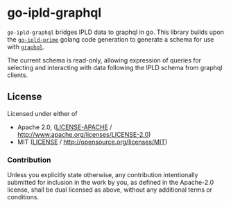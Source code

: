 go-ipld-graphql
===============

`go-ipld-graphql` bridges IPLD data to graphql in go. This library builds upon the [`go-ipld-prime`](https://github.com/ipld/go-ipld-prime)
golang code generation to generate a schema for use with [`graphql`](github.com/graphql-go/graphql).

The current schema is read-only, allowing expression of queries for selecting and interacting with data following the IPLD schema
from graphql clients.


## License

Licensed under either of

 * Apache 2.0, ([LICENSE-APACHE](LICENSE-APACHE) / http://www.apache.org/licenses/LICENSE-2.0)
 * MIT ([LICENSE](LICENSE) / http://opensource.org/licenses/MIT)

### Contribution

Unless you explicitly state otherwise, any contribution intentionally submitted for inclusion in the work by you, as defined in the Apache-2.0 license, shall be dual licensed as above, without any additional terms or conditions.
